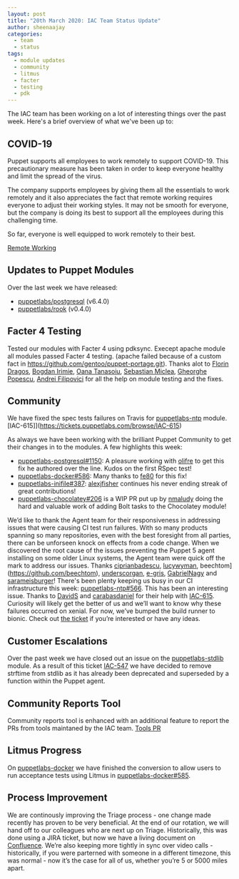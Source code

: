 ```yaml
---
layout: post
title: "20th March 2020: IAC Team Status Update"
author: sheenaajay
categories:
  - team
  - status
tags:
  - module updates
  - community
  - litmus
  - facter
  - testing
  - pdk
---
```


The IAC team has been working on a lot of interesting things over the past week.
Here's a brief overview of what we've been up to:

## COVID-19
Puppet supports all employees to work remotely to support COVID-19. This precautionary measure has been taken in order to keep everyone healthy and limit the spread of the virus.

The company supports employees by giving them all the essentials to work remotely and it also appreciates the fact that remote working requires everyone to adjust their working styles. It may not be smooth for everyone, but the company is doing its best to support all the employees during this challenging time. 

So far, everyone is well equipped to work remotely to their best. 

[Remote Working](/iac/assets/2020-03-20-status-update/remote_working.jpg)

## Updates to Puppet Modules

Over the last week we have released:

- [puppetlabs/postgresql](https://forge.puppet.com/puppetlabs/postgresql) (v6.4.0)
- [puppetlabs/rook](https://forge.puppet.com/puppetlabs/postgresql) (v0.4.0)

## Facter 4 Testing

Tested our modules with Facter 4 using pdksync. Execept apache module all modules passed Facter 4 testing. (apache failed because of a custom fact in https://github.com/gentoo/puppet-portage.git). Thanks alot to [Florin Dragos](@florindragos), [Bogdan Irimie](@IrimieBogdan), [Oana Tanasoiu](@oanatmaria), [Sebastian Miclea](@sebastian-miclea), [Gheorghe Popescu](@gimmyxd), [Andrei Filipovici](@Filipovici-Andrei) for all the help on module testing and the fixes.

## Community

We have fixed the spec tests failures on Travis for [puppetlabs-ntp](https://github.com/puppetlabs/puppetlabs-ntp) module. [IAC-615]](https://tickets.puppetlabs.com/browse/IAC-615)

As always we have been working with the brilliant Puppet Community to get their changes in to the modules. A few highlights this week:

- [puppetlabs-postgresql#1150](https://github.com/puppetlabs/puppetlabs-postgresql/pull/1150): A pleasure working with [olifre](https://github.com/olifre) to get this fix he authored over the line. Kudos on the first RSpec test!
- [puppetlabs-docker#586](https://github.com/puppetlabs/puppetlabs-docker/pull/586): Many thanks to [fe80](https://github.com/fe80) for this fix!
- [puppetlabs-inifile#387](https://github.com/puppetlabs/puppetlabs-inifile/pull/387): [alexjfisher](https://github.com/alexjfisher) continues his never ending streak of great contributions!
- [puppetlabs-chocolatey#206](https://github.com/puppetlabs/puppetlabs-chocolatey/pull/206) is a WIP PR put up by [nmaludy](https://github.com/nmaludy) doing the hard and valuable work of adding Bolt tasks to the Chocolatey module!

We’d like to thank the Agent team for their responsiveness in addressing issues that were causing CI test run failures. With so many products spanning so many repositories, even with the best foresight from all parties, there can be unforseen knock on effects from a code change. When we discovered the root cause of the issues preventing the Puppet 5 agent installing on some older Linux systems, the Agent team were quick off the mark to address our issues. Thanks [ciprianbadescu](https://github.com/ciprianbadescu), [lucywyman](https://github.com/lucywyman), beechtom](https://github.com/beechtom), [underscorgan](https://github.com/underscorgan), [e-gris](https://github.com/e-gris), [GabrielNagy](https://github.com/GabrielNagy) and [sarameisburger](https://github.com/sarameisburger)!
There's been plenty keeping us busy in our CI infrastructure this week: [puppetlabs-ntp#566](https://github.com/puppetlabs/puppetlabs-ntp/pull/566). This has been an interesting issue. Thanks to [DavidS](https://github.com/DavidS) and [carabasdaniel](https://github.com/carabasdaniel) for their help with [IAC-615](https://tickets.puppetlabs.com/browse/IAC-615). Curiosity will likely get the better of us and we’ll want to know why these failures occurred on xenial. For now, we’ve bumped the build runner to bionic. Check out [the ticket](https://tickets.puppetlabs.com/browse/IAC-615) if you’re interested or have any ideas.
## Customer Escalations

Over the past week we have closed out an issue on the [puppetlabs-stdlib](https://github.com/puppetlabs/puppetlabs-stdlib) module. As a result of this ticket [IAC-547](https://tickets.puppetlabs.com/browse/IAC-547) we have decided to remove strftime from stdlib as it has already been deprecated and superseded by a function within the Puppet agent.

## Community Reports Tool 

Community reports tool is enhanced with an additional feature to report the PRs from tools maintaned by the IAC team.
[Tools PR](https://puppetlabs.github.io/community_management/)

## Litmus Progress

On [puppetlabs-docker](https://github.com/puppetlabs/puppetlabs-docker) we have finished the conversion to allow users to run acceptance tests using Litmus in [puppetlabs-docker#585](https://github.com/puppetlabs/puppetlabs-docker/pull/585). 

## Process Improvement

We are continously improving the Triage process - one change made recently has proven to be very beneficial. At the end of our rotation, we will hand off to our colleagues who are next up on Triage. Historically, this was done using a JIRA ticket, but now we have a living document on [Confluence](https://www.atlassian.com/software/confluence). We’re also keeping more tightly in sync over video calls - historically, if you were parterned with someone in a different timezone, this was normal - now it’s the case for all of us, whether you’re 5 or 5000 miles apart.
